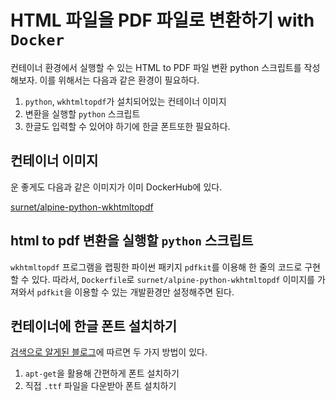 # HTML 파일을 PDF 파일로 변환하기 with `Docker`

컨테이너 환경에서 실행할 수 있는 HTML to PDF 파일 변환 python 스크립트를 작성해보자.
이를 위해서는 다음과 같은 환경이 필요하다.

1. `python`, `wkhtmltopdf`가 설치되어있는 컨테이너 이미지
2. 변환을 실행할 `python` 스크립트
3. 한글도 입력할 수 있어야 하기에 한글 폰트또한 필요하다.

## 컨테이너 이미지

운 좋게도 다음과 같은 이미지가 이미 DockerHub에 있다.

[surnet/alpine-python-wkhtmltopdf](https://hub.docker.com/r/surnet/alpine-python-wkhtmltopdf)

## html to pdf 변환을 실행할 `python` 스크립트

`wkhtmltopdf` 프로그램을 랩핑한 파이썬 패키지 `pdfkit`를 이용해 한 줄의 코드로 구현할 수 있다.
따라서, `Dockerfile`로 `surnet/alpine-python-wkhtmltopdf` 이미지를 가져와서 `pdfkit`을 이용할 수 있는 개발환경만 설정해주면 된다.

## 컨테이너에 한글 폰트 설치하기

[검색으로 알게된 블로그](https://thekkom.tistory.com/m/15)에 따르면 두 가지 방법이 있다.

1. `apt-get`을 활용해 간편하게 폰트 설치하기
2. 직접 `.ttf` 파일을 다운받아 폰트 설치하기
